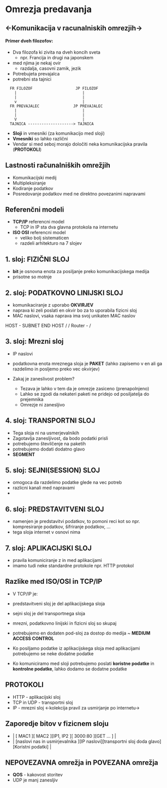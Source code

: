 # Omrezja predavanja 
## <-Komunikacija v racunalniskih omrezjih->

#### Primer dveh filozofov:
* Dva filozofa ki zivita na dveh koncih sveta
  * npr. Francija in drugi na japonskem
* med njima je nekaj ovir
  * razdalja, casovni zamik, jezik
* Potrebujeta prevajalca
* potrebni sta tajnici
```
  FR FILOZOF                   JP FILOZOF
    |                             |
    |                             |
    v                             |
  FR PREVAJALEC               JP PREVAJALEC
    |                             |
    |                             |
    V                             |
  TAJNICA --------------------> TAJNICA
```
* **Sloji** in vmesniki (za komunikacijo med sloji)
* **Vmesniki** so lahko različni
* Vendar si med seboj morajo določiti neka komunikacijska pravila (**PROTOKOLI**)

## Lastnosti računalniških omrežjih
* Komunikacijski medij
* Multipleksiranje
* Kodiranje podatkov
* Posredovanje podatkov med ne direktno povezanimi napravami

## Referenčni modeli
* **TCP/IP** referencni model
  * TCP in IP sta dva glavna protokola na internetu
* **ISO OSI** referencni model
  * veliko bolj sistematicen
  * razdeli arhitekturo na 7 slojev

## 1. sloj: FIZIČNI SLOJ
  * **bit** je osnovna enota za posiljanje preko komunikacijskega medija
  * prisotne so motnje
  
## 2. sloj: PODATKOVNO LINIJSKI SLOJ
  * komunikaciranje z uporabo **OKVIRJEV**
  * naprava ki zeli poslati en okvir bo za to uporabila fizicni sloj
  * MAC naslovi, vsaka naprava ima svoj unikaten MAC naslov


HOST - SUBNET  END HOST
      /         /
     Router - /

## 3. sloj: Mrezni sloj 
  * IP naslovi
  * podatkovna enota mreznega sloja je **PAKET** (lahko zapisemo v en ali ga razdelimo in posljemo preko vec okvirjev)

* Zakaj je zaneslivost problem? 
  * Tezava je lahko v tem da je omrezje zasiceno (prenapolnjeno)
  * Lahko se zgodi da nekateri paketi ne pridejo od posiljatelja do prejemnika 
  * Omrezje ni zanesljivo

## 4. sloj: TRANSPORTNI SLOJ
* Tega sloja ni na usmerjevalnikih
* Zagotavlja zanesljivost, da bodo podatki prisli
* potrebujemo številčenje na paketih
* potrebujemo dodati dodatno glavo 
* **SEGMENT**

## 5. sloj: SEJNI(SESSION) SLOJ
* omogoca da razdelimo podatke glede na vec potreb
* razlicni kanali med napravami
* 

## 6. sloj: PREDSTAVITVENI SLOJ
* namenjen je predstavitvi podatkov, to pomoni reci kot so npr. kompresiranje podatkov, šifriranje podatkov, ...
* tega sloja internet v osnovi nima

## 7. sloj: APLIKACIJSKI SLOJ
* pravila komuniciranje z in med aplikacijami
* imamo tudi neke standardne protokole npr. HTTP protokol

## Razlike med ISO/OSI in TCP/IP
* V TCP/IP je:
* predstavitveni sloj je del aplikacijskega sloja
* sejni sloj je del transportnega sloja
* mrezni, podatkovno linijski in fizicni sloj so skupaj
* potrebujemo en dodaten pod-sloj za dostop do medija ~ **MEDIUM ACCESS CONTROL**

* Ko posiljamo podatke iz aplikacijskega sloja med aplikacijami potrebujemo se neke dodatne podatke 

* Ko komuniciramo med sloji potrebujemo poslati **koristne podatke** in **kontrolne podatke**, lahko dodamo se dodatne podatke

## PROTOKOLI
* HTTP - aplikacijski sloj
* TCP in UDP - transportni sloj
* IP - mrezni sloj <-kolekcija pravil za usmirjanje po internetu->

## Zaporedje bitov v fizicnem sloju
* | [     MAC1     ][     MAC2     ][IP1, IP2  ][          3000:80          ][GET ...         ] |
* | [naslovi nas in usmirjevalnika ][IP naslovi][transportni sloj doda glavo][Koristni podatki] |

## **NEPOVEZAVNA** omrežja in **POVEZANA** omrežja
* **QOS** - kakovost storitev
* UDP je manj zanesljiv



























